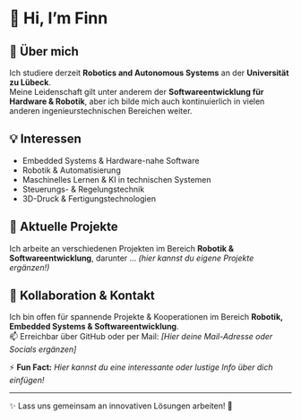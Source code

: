 # 👋 Hi, I’m Finn  

## 🚀 Über mich  
Ich studiere derzeit **Robotics and Autonomous Systems** an der **Universität zu Lübeck**.  
Meine Leidenschaft gilt unter anderem der **Softwareentwicklung für Hardware & Robotik**, aber ich bilde mich auch kontinuierlich in vielen anderen ingenieurstechnischen Bereichen weiter.  

## 💡 Interessen  
- Embedded Systems & Hardware-nahe Software  
- Robotik & Automatisierung  
- Maschinelles Lernen & KI in technischen Systemen  
- Steuerungs- & Regelungstechnik  
- 3D-Druck & Fertigungstechnologien  

## 🔧 Aktuelle Projekte  
Ich arbeite an verschiedenen Projekten im Bereich **Robotik & Softwareentwicklung**, darunter … *(hier kannst du eigene Projekte ergänzen!)*  

## 🎯 Kollaboration & Kontakt  
Ich bin offen für spannende Projekte & Kooperationen im Bereich **Robotik, Embedded Systems & Softwareentwicklung**.  
📫 Erreichbar über GitHub oder per Mail: *[Hier deine Mail-Adresse oder Socials ergänzen]*  

⚡ **Fun Fact:** *Hier kannst du eine interessante oder lustige Info über dich einfügen!*  

---

✨ Lass uns gemeinsam an innovativen Lösungen arbeiten! 🚀  
